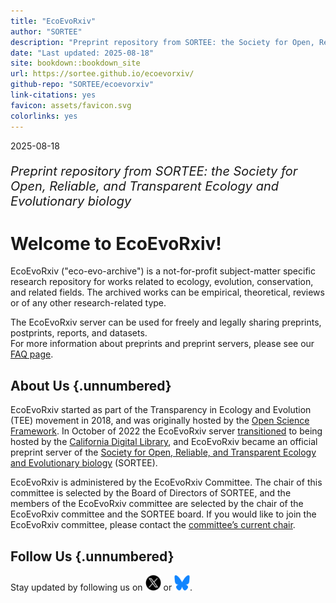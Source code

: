 ```yaml
---
title: "EcoEvoRxiv"
author: "SORTEE"
description: "Preprint repository from SORTEE: the Society for Open, Reliable, and Transparent Ecology and Evolutionary biology"
date: "Last updated: 2025-08-18"
site: bookdown::bookdown_site
url: https://sortee.github.io/ecoevorxiv/
github-repo: "SORTEE/ecoevorxiv"
link-citations: yes
favicon: assets/favicon.svg
colorlinks: yes
---
```




2025-08-18

<summary style="font-size:20px">

*Preprint repository from SORTEE: the Society for Open, Reliable, and Transparent Ecology and Evolutionary biology*

</summary>

# Welcome to EcoEvoRxiv!

EcoEvoRxiv ("eco-evo-archive") is a not-for-profit subject-matter specific research repository for works related to ecology, evolution, conservation, and related fields. The archived works can be empirical, theoretical, reviews or of any other research-related type.

The EcoEvoRxiv server can be used for freely and legally sharing preprints, postprints, reports, and datasets.\
For more information about preprints and preprint servers, please see our [FAQ page](02_FAQ.html).

## About Us {.unnumbered}

EcoEvoRxiv started as part of the Transparency in Ecology and Evolution (TEE) movement in 2018, and was originally hosted by the [Open Science Framework](https://osf.io/). In October of 2022 the EcoEvoRxiv server [transitioned](https://cdlib.org/cdlinfo/2022/10/19/ecoevorxiv-partners-with-california-digital-library-to-re-launch-preprint-service-on-janeway/) to being hosted by the [California Digital Library](https://cdlib.org/services/pad/escholarship/), and EcoEvoRxiv became an official preprint server of the [Society for Open, Reliable, and Transparent Ecology and Evolutionary biology](http://www.sortee.org/) (SORTEE).

EcoEvoRxiv is administered by the EcoEvoRxiv Committee. The chair of this committee is selected by the Board of Directors of SORTEE, and the members of the EcoEvoRxiv committee are selected by the chair of the EcoEvoRxiv committee and the SORTEE board. If you would like to join the EcoEvoRxiv committee, please contact the [committee’s current chair](#people).

## Follow Us {.unnumbered}

Stay updated by following us on [<img src="assets/twitter.png" alt="Twitter" width="25" height="25"/>](https://twitter.com/EcoEvoRxiv) or [<img src="assets/Bluesky_Logo.svg" alt="Bluesky" width="25" height="25"/>](https://bsky.app/profile/ecoevorxiv.bsky.social).

<script>
title=document.getElementById('header');
title.innerHTML = '<img src="assets/logo.png" alt="Test Image">' + title.innerHTML
</script>
